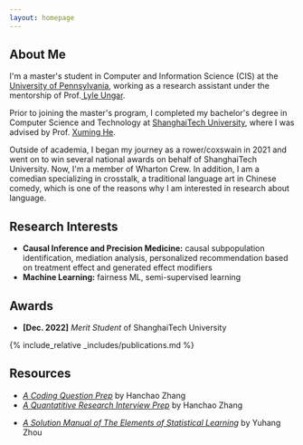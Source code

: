 ```yaml
---
layout: homepage
---
```


## About Me
I'm a master's student in Computer and Information Science (CIS) at the<a href="https://www.upenn.edu/" target="_blank"> University of Pennsylvania</a>, working as a research assistant under the mentorship of Prof.<a href="https://www.cis.upenn.edu/~ungar/" target="_blank"> Lyle Ungar</a>. 

<!-- My research involves developing statistical models that cater to high-dimensional complex data, such as functional and imaging data. This endeavor confronts two main challenges: First, how to define a metric with self-consistent property to cluster a population into subgroups, based on rich and complex tensor data for each individual. Second, how to develop a semi-supervised clustering algorithm, directed by a specific label, to accurately identify subgroups that align closely with a target subgroup of interest. -->

<!-- In the summer of 2022, I had the opportunity to work as a Research Data Scientist Intern at <a href="https://about.google" target="_blank"> Google</a>, where I applied my statistical skills to real-world problems. -->

Prior to joining the master's program, I completed my bachelor's degree in Computer Science and Technology at <a href="https://www.shanghaitech.edu.cn/eng/" target = "_blank"> ShanghaiTech University</a>, where I was advised by Prof. <a href= "https://xmhe.bitbucket.io/" target = "_blank"> Xuming He</a>.

Outside of academia, I began my journey as a rower/coxswain in 2021 and went on to win several national awards on behalf of ShanghaiTech University. Now, I'm a member of Wharton Crew. In addition, I am a comedian specializing in crosstalk, a traditional language art in Chinese comedy, which is one of the reasons why I am interested in research about language.


## Research Interests
- **Causal Inference and Precision Medicine:** causal subpopulation identification, mediation analysis, personalized recommendation based on treatment effect and generated effect modifiers
- **Machine Learning:** fairness ML, semi-supervised learning


## Awards
- **[Dec. 2022]** *Merit Student* of ShanghaiTech University


{% include_relative _includes/publications.md %}

<!-- {% include_relative _includes/projects.md %} -->

<!-- {% include_relative _includes/talks.md %} -->

<!-- ## Collaboration

- **[Feb. 2023]** <a href="https://www.sciencedirect.com/science/article/pii/S089990072200346X" target="_blank">*Low muscle mass is associated with a higher risk of all–cause and cardiovascular disease–specific mortality in cancer survivors*</a> has been accepted by **Nutrition**.  -->


<!-- {% include_relative _includes/services.md %} -->


## Resources
- <a href="https://github.com/Hanchao-Zhang/LeetCode-Prep/blob/main/main.pdf" target="_blank">*A Coding Question Prep*</a> by Hanchao Zhang
- <a href="https://github.com/Hanchao-Zhang/LeetQuant-Note/blob/main/Prep/Quant%20Research.pdf" target="_blank">*A Quantatitive Research Interview Prep*</a> by Hanchao Zhang
<!-- https://yuhangzhou88.github.io/ESL_Solution/  -->
- <a href="https://yuhangzhou88.github.io/ESL_Solution/" target="_blank">*A Solution Manual of The Elements of Statistical Learning*</a> by Yuhang Zhou 





